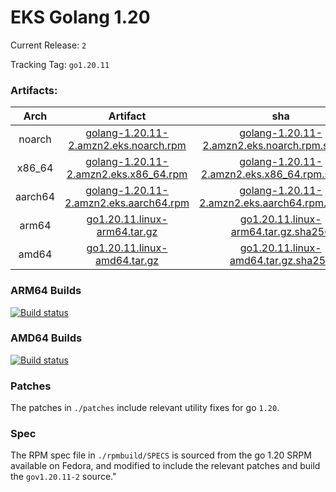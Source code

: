 # EKS Golang 1.20

Current Release: `2`

Tracking Tag: `go1.20.11`

### Artifacts:  
|Arch|Artifact|sha|
|:---:|:---:|:---:|
|noarch|[golang-1.20.11-2.amzn2.eks.noarch.rpm](https://distro.eks.amazonaws.com/golang-go1.20.11/release/2/x86_64/RPMS/noarch/golang-1.20.11-2.amzn2.eks.noarch.rpm)|[golang-1.20.11-2.amzn2.eks.noarch.rpm.sha256](https://distro.eks.amazonaws.com/golang-go1.20.11/release/2/x86_64/RPMS/noarch/golang-1.20.11-2.amzn2.eks.noarch.rpm.sha256)|
|x86_64|[golang-1.20.11-2.amzn2.eks.x86_64.rpm](https://distro.eks.amazonaws.com/golang-go1.20.11/release/2/x86_64/RPMS/x86_64/golang-1.20.11-2.amzn2.eks.x86_64.rpm)|[golang-1.20.11-2.amzn2.eks.x86_64.rpm.sha256](https://distro.eks.amazonaws.com/golang-go1.20.11/release/2/x86_64/RPMS/x86_64/golang-1.20.11-2.amzn2.eks.x86_64.rpm.sha256)|
|aarch64|[golang-1.20.11-2.amzn2.eks.aarch64.rpm](https://distro.eks.amazonaws.com/golang-go1.20.11/release/2/aarch64/RPMS/aarch64/golang-1.20.11-2.amzn2.eks.aarch64.rpm)|[golang-1.20.11-2.amzn2.eks.aarch64.rpm.sha256](https://distro.eks.amazonaws.com/golang-go1.20.11/release/2/aarch64/RPMS/aarch64/golang-1.20.11-2.amzn2.eks.aarch64.rpm.sha256)|
|arm64|[go1.20.11.linux-arm64.tar.gz](https://distro.eks.amazonaws.com/golang-go1.20.11/release/2/archives/linux/arm64/go1.20.11.linux-arm64.tar.gz)|[go1.20.11.linux-arm64.tar.gz.sha256](https://distro.eks.amazonaws.com/golang-go1.20.11/release/2/archives/linux/arm64/go1.20.11.linux-arm64.tar.gz.sha256)|
|amd64|[go1.20.11.linux-amd64.tar.gz](https://distro.eks.amazonaws.com/golang-go1.20.11/release/2/archives/linux/amd64/go1.20.11.linux-amd64.tar.gz)|[go1.20.11.linux-amd64.tar.gz.sha256](https://distro.eks.amazonaws.com/golang-go1.20.11/release/2/archives/linux/amd64/go1.20.11.linux-amd64.tar.gz.sha256)|


### ARM64 Builds
[![Build status](https://prow.eks.amazonaws.com/badge.svg?jobs=golang-1-20-ARM64-PROD-tooling-postsubmit)](https://prow.eks.amazonaws.com/?repo=aws%2Feks-distro-build-tooling&type=postsubmit)

### AMD64 Builds
[![Build status](https://prow.eks.amazonaws.com/badge.svg?jobs=golang-1-20-tooling-postsubmit)](https://prow.eks.amazonaws.com/?repo=aws%2Feks-distro-build-tooling&type=postsubmit)

### Patches
The patches in `./patches` include relevant utility fixes for go `1.20`.

### Spec
The RPM spec file in `./rpmbuild/SPECS` is sourced from the go 1.20 SRPM available on Fedora, and modified to include the relevant patches and build the `gov1.20.11-2` source."
